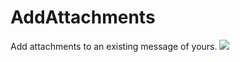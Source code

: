 # AddAttachments

Add attachments to an existing message of yours.
![](https://github.com/user-attachments/assets/6a98da9d-40a5-4cdb-8dfd-146ec5c2dcb6)
